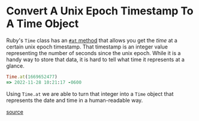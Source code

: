 # Convert A Unix Epoch Timestamp To A Time Object

Ruby's `Time` class has an [`#at`
method](https://ruby-doc.org/core-2.6.3/Time.html#method-c-at) that allows you
get the _time_ at a certain unix epoch timestamp. That timestamp is an integer
value representing the number of seconds since the unix epoch. While it is a
handy way to store that data, it is hard to tell what time it represents at a
glance.

```ruby
Time.at(1669652477)
=> 2022-11-28 10:21:17 -0600
```

Using `Time.at` we are able to turn that integer into a `Time` object that
represents the date and time in a human-readable way.

[source](https://prathamesh.tech/2020/03/02/converting-timestamps-to-ruby-objects/)
